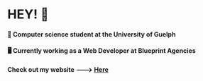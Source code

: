 # HEY! 👋

#### 🏫 Computer science student at the University of Guelph 
#### 🖥 Currently working as a Web Developer at Blueprint Agencies

#### Check out my website ---> [Here](https://jeremythorne.ca)
<!--
**jeremyt123/jeremyt123** is a ✨ _special_ ✨ repository because its `README.md` (this file) appears on your GitHub profile.

Here are some ideas to get you started:

- 🔭 I’m currently working on ...
- 🌱 I’m currently learning ...
- 👯 I’m looking to collaborate on ...
- 🤔 I’m looking for help with ...
- 💬 Ask me about ...
- 📫 How to reach me: ...
- 😄 Pronouns: ...
- ⚡ Fun fact: ...
-->
